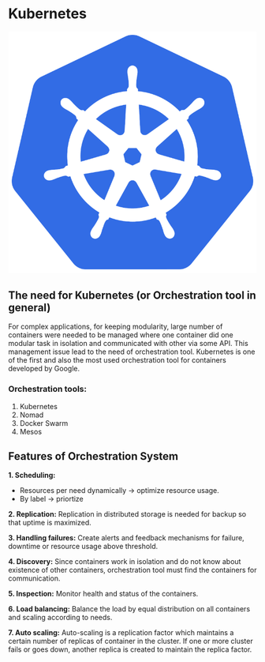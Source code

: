 # Kubernetes

![img](img/Kubernetes.png)

## The need for Kubernetes (or Orchestration tool in general)

For complex applications, for keeping modularity, large number of containers were needed to be managed where one container did one modular task in isolation and communicated with other via some API.
This management issue lead to the need of orchestration tool.
Kubernetes is one of the first and also the most used orchestration tool for containers developed by Google.

### Orchestration tools:

1. Kubernetes
2. Nomad
3. Docker Swarm
4. Mesos

## Features of Orchestration System

**1. Scheduling:**
* Resources per need dynamically -> optimize resource usage.
* By label -> priortize

**2. Replication:** Replication in distributed storage is needed for backup so that uptime is maximized.

**3. Handling failures:** Create alerts and feedback mechanisms for failure, downtime or resource usage above threshold.

**4. Discovery:** Since containers work in isolation and do not know about existence of other containers, orchestration tool must find the containers for communication.

**5. Inspection:** Monitor health and status of the containers.

**6. Load balancing:** Balance the load by equal distribution on all containers and scaling according to needs.

**7. Auto scaling:** Auto-scaling is a replication factor which maintains a certain number of replicas of container in the cluster.
If one or more cluster fails or goes down, another replica is created to maintain the replica factor.

